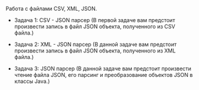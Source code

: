   Работа с файлами CSV, XML, JSON.

  -  Задача 1: CSV - JSON парсер
     (В первой задаче вам предстоит произвести запись в файл JSON объекта, полученного из CSV файла.) 

  -  Задача 2: XML - JSON парсер 
     (В данной задаче вам предстоит произвести запись в файл JSON объекта, полученного из XML файла.)  

  -  Задача 3: JSON парсер
     (В данной задаче вам предстоит произвести чтение файла JSON, 
     его парсинг и преобразование объектов JSON в классы Java.)  